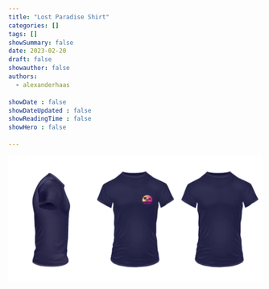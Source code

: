 ```yaml
---
title: "Lost Paradise Shirt"
categories: []
tags: []
showSummary: false
date: 2023-02-20
draft: false
showauthor: false
authors:
  - alexanderhaas

showDate : false
showDateUpdated : false
showReadingTime : false
showHero : false

---
```


![Lost Paradise Shirt](featured.webp)

